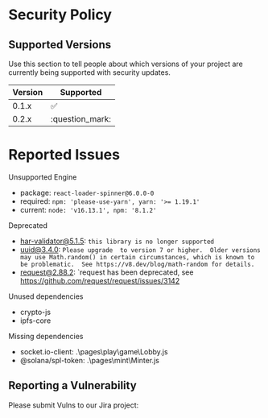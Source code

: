 # Security Policy

## Supported Versions

Use this section to tell people about which versions of your project are
currently being supported with security updates.

| Version | Supported          |
| ------- | ------------------ |
| 0.1.x   | :white_check_mark: |
| 0.2.x   | :question_mark:    |


# Reported Issues

Unsupported Engine 
* package: `react-loader-spinner@6.0.0-0`
* required: `npm: 'please-use-yarn', yarn: '>= 1.19.1'`
* current: `node: 'v16.13.1', npm: '8.1.2'`

Deprecated 
* har-validator@5.1.5: `this library is no longer supported`
* uuid@3.4.0: `Please upgrade  to version 7 or higher.  Older versions may use Math.random() in certain circumstances, which is known to be problematic.  See https://v8.dev/blog/math-random for details.`
* request@2.88.2: `request has been deprecated, see https://github.com/request/request/issues/3142

Unused dependencies <PENDING>
* crypto-js
* ipfs-core

Missing dependencies <PENDING>
* socket.io-client: .\pages\play\game\Lobby.js
* @solana/spl-token: .\pages\mint\Minter.js


## Reporting a Vulnerability

Please submit Vulns to our Jira project: